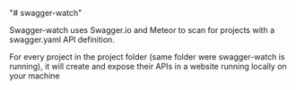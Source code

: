 "# swagger-watch" 

Swagger-watch uses Swagger.io and Meteor to scan for projects with a swagger.yaml
API definition. 

For every project in the project folder (same folder were swagger-watch is running), it will create and expose their APIs
in a website running locally on your machine
